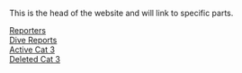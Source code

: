 This is the head of the website and will link to specific parts.

[Reporters](/Reporters/Reporters)                                                                 
[Dive Reports](/Dives/Dives)                                                            
[Active Cat 3](/Cat+3/Active)                                                             
[Deleted Cat 3](/Cat+3/Deleted)
